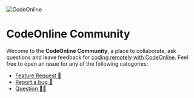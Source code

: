 ![CodeOnline](https://www.codeonline.io/img/codeonline-banner-black-padding.png)

# CodeOnline Community
Wecome to the **CodeOnline Community**, a place to collaborate, ask questions and leave feedback for [coding remotely with CodeOnline](https://www.codeonline.io).
Feel free to open an issue for any of the following catogories:

* [Feature Request 🚂](https://github.com/codeonline-io/codeonline-community/issues/new?assignees=&labels=enhancement&template=feature_request.md&title=%5BFeature%5D+) 
* [Report a bug 🐜](https://github.com/codeonline-io/codeonline-community/issues/new?assignees=&labels=enhancement&template=feature_request.md&title=%5BFeature%5D+) 
* [Question 🙋‍♂️](https://github.com/codeonline-io/codeonline-community/issues/new?assignees=&labels=enhancement&template=feature_request.md&title=%5BFeature%5D+) 
